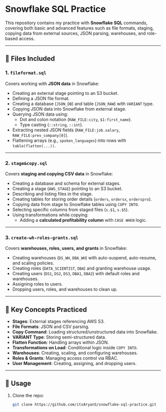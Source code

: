 # Snowflake SQL Practice

This repository contains my practice with **Snowflake SQL** commands, covering both basic and advanced features such as file formats, staging, copying data from external sources, JSON parsing, warehouses, and role-based access.

---

## 📂 Files Included

### 1. `fileformat.sql`
Covers working with **JSON data** in Snowflake:
- Creating an external stage pointing to an S3 bucket.
- Defining a JSON file format.
- Creating a database (`JSON_DB`) and table (`JSON_RAW`) with `VARIANT` type.
- Copying JSON data into Snowflake from external stage.
- Querying JSON data using:
  - Dot and colon notation (`RAW_FILE:city`, `$1:first_name`).
  - Type casting (`::string`, `::int`).
- Extracting nested JSON fields (`RAW_FILE:job.salary`, `RAW_FILE:prev_company[0]`).
- Flattening arrays (e.g., `spoken_languages`) into rows with `table(flatten(...))`.

---

### 2. `stage&copy.sql`
Covers **staging and copying CSV data** in Snowflake:
- Creating a database and schema for external stages.
- Creating a stage (`AWS_STAGE`) pointing to an S3 bucket.
- Describing and listing files in the stage.
- Creating tables for storing order details (`orders`, `ordersx`, `orderspro`).
- Copying data from stage to Snowflake tables using `COPY INTO`.
- Selecting specific columns from staged files (`s.$1`, `s.$5`).
- Using transformations while copying:
  - Adding a **calculated profitability column** with `CASE WHEN` logic.

---

### 3. `create-wh-roles-grants.sql`
Covers **warehouses, roles, users, and grants** in Snowflake:
- Creating warehouses (`DS_WH`, `DBA_WH`) with auto-suspend, auto-resume, and scaling policies.
- Creating roles (`DATA_SCIENTIST`, `DBA`) and granting warehouse usage.
- Creating users (`DS1`, `DS2`, `DS3`, `DBA1`, `DBA2`) with default roles and warehouses.
- Assigning roles to users.
- Dropping users, roles, and warehouses to clean up.

---

## 🚀 Key Concepts Practiced
- **Stages**: External stages referencing AWS S3.
- **File Formats**: JSON and CSV parsing.
- **Copy Command**: Loading structured/unstructured data into Snowflake.
- **VARIANT Type**: Storing semi-structured data.
- **Flatten Function**: Handling arrays within JSON.
- **Transformations on Load**: Conditional logic inside `COPY INTO`.
- **Warehouses**: Creating, scaling, and configuring warehouses.
- **Roles & Grants**: Managing access control via RBAC.
- **User Management**: Creating, assigning, and dropping users.

---

## 📖 Usage
1. Clone the repo:
   ```bash
   git clone https://github.com/itsAryanS/snowflake-sql-practice.git
